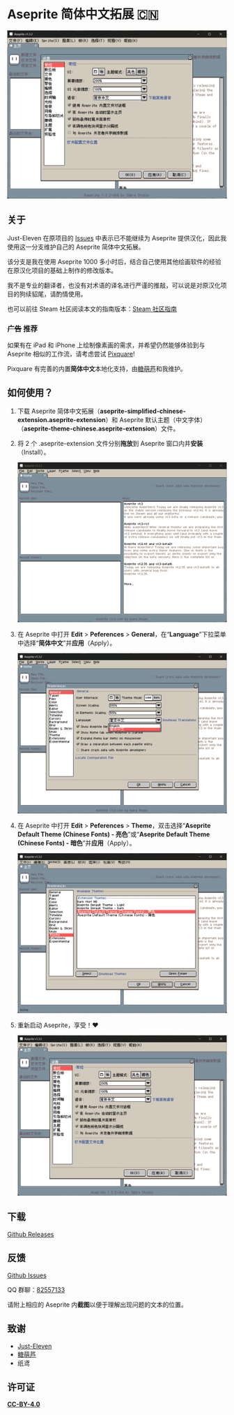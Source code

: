 # Aseprite 简体中文拓展 🇨🇳

![](https://raw.githubusercontent.com/Cetaceaqua/Aseprite-Simplified-Chinese-Extension/master/images/showcase.png)



## 关于

Just-Eleven 在原项目的 [Issues](https://github.com/J-11/Aseprite-Simplified-Chinese/issues/3#issuecomment-1477370090) 中表示已不能继续为 Aseprite 提供汉化，因此我使用这一分支维护自己的 Aseprite 简体中文拓展。

该分支是我在使用 Aseprite 1000 多小时后，结合自己使用其他绘画软件的经验在原汉化项目的基础上制作的修改版本。

我不是专业的翻译者，也没有对术语的译名进行严谨的推敲，可以说是对原汉化项目的狗续貂尾，请酌情使用。



也可以前往 Steam 社区阅读本文的指南版本：[Steam 社区指南](https://steamcommunity.com/sharedfiles/filedetails/?id=3117755593)



### ~~广告~~ 推荐

如果有在 iPad 和 iPhone 上绘制像素画的需求，并希望仍然能够体验到与 Aseprite 相似的工作流，请考虑尝试 [Pixquare](https://www.pixquare.art/)!

Pixquare 有完善的内置**简体中文**本地化支持，由[糖萌芦](https://github.com/TML233)和我维护。



## 如何使用？

1. 下载 Aseprite 简体中文拓展（**aseprite-simplified-chinese-extension.aseprite-extension**）和 Aseprite 默认主题（中文字体）（**aseprite-theme-chinese.aseprite-extension**）文件。

2. 将 2 个 .aseprite-extension 文件分别**拖放**到 Aseprite 窗口内并**安装**（Install）。

   ![](https://raw.githubusercontent.com/Cetaceaqua/Aseprite-Simplified-Chinese-Extension/master/images/install_extension.gif)

3. 在 Aseprite 中打开 **Edit** > **Peferences** > **General**，在“**Language**”下拉菜单中选择“**简体中文**”并**应用**（Apply）。

   ![](https://raw.githubusercontent.com/Cetaceaqua/Aseprite-Simplified-Chinese-Extension/master/images/switch_language.png)

4. 在 Aseprite 中打开 **Edit** > **Peferences** > **Theme**，双击选择“**Aseprite Default Theme (Chinese Fonts) - 亮色**”或“**Aseprite Default Theme (Chinese Fonts) - 暗色**”并**应用**（Apply）。

   ![](https://raw.githubusercontent.com/Cetaceaqua/Aseprite-Simplified-Chinese-Extension/master/images/apply_theme.png)

5. 重新启动 Aseprite，享受！❤

   ![](https://raw.githubusercontent.com/Cetaceaqua/Aseprite-Simplified-Chinese-Extension/master/images/showcase.png)



## 下载

[Github Releases](https://github.com/Cetaceaqua/Aseprite-Simplified-Chinese-Extension/releases/latest)




## 反馈

[Github Issues](https://github.com/Cetaceaqua/Aseprite-Simplified-Chinese-Extension/issues)

QQ 群聊：[82557133](https://qm.qq.com/cgi-bin/qm/qr?_wv=1027&k=WPUrKL-im5ldUElzma-vhWr9BtFCs8SJ&authKey=tx6FtAXQqmgYQqgyduA01P78lCxZlMewXHT%2BHz9%2BWEcY4G51IV71ajmF9xQVzqpX&noverify=0&group_code=82557133)

请附上相应的 Aseprite 内**截图**以便于理解出现问题的文本的位置。




## 致谢

- [Just-Eleven](https://github.com/J-11)
- [糖萌芦](https://github.com/TML233)
- 纸鸢




## 许可证

[**CC-BY-4.0**](https://creativecommons.org/licenses/by/4.0)
